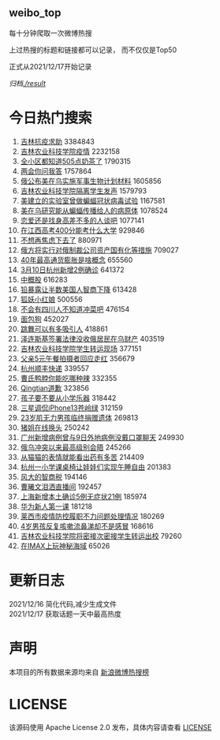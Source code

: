 weibo_top  
---
每十分钟爬取一次微博热搜  

上过热搜的标题和链接都可以记录， 而不仅仅是Top50

正式从2021/12/17开始记录  

*归档[./result](./result/)*

# 今日热门搜索  
1. [吉林抗疫求助](https://s.weibo.com//weibo?q=%23%E5%90%89%E6%9E%97%E6%8A%97%E7%96%AB%E6%B1%82%E5%8A%A9%23&Refer=top) 3384843
2. [吉林农业科技学院疫情](https://s.weibo.com//weibo?q=%23%E5%90%89%E6%9E%97%E5%86%9C%E4%B8%9A%E7%A7%91%E6%8A%80%E5%AD%A6%E9%99%A2%E7%96%AB%E6%83%85%23&Refer=top) 2232158
3. [全小区都知道505点奶茶了](https://s.weibo.com//weibo?q=%23%E5%85%A8%E5%B0%8F%E5%8C%BA%E9%83%BD%E7%9F%A5%E9%81%93505%E7%82%B9%E5%A5%B6%E8%8C%B6%E4%BA%86%23&Refer=top) 1790315
4. [两会你问我答](https://s.weibo.com//weibo?q=%23%E4%B8%A4%E4%BC%9A%E4%BD%A0%E9%97%AE%E6%88%91%E7%AD%94%23&Refer=top) 1757864
5. [俄公布美在乌实施军事生物计划材料](https://s.weibo.com//weibo?q=%23%E4%BF%84%E5%85%AC%E5%B8%83%E7%BE%8E%E5%9C%A8%E4%B9%8C%E5%AE%9E%E6%96%BD%E5%86%9B%E4%BA%8B%E7%94%9F%E7%89%A9%E8%AE%A1%E5%88%92%E6%9D%90%E6%96%99%23&Refer=top) 1605856
6. [吉林农业科技学院隔离学生发声](https://s.weibo.com//weibo?q=%23%E5%90%89%E6%9E%97%E5%86%9C%E4%B8%9A%E7%A7%91%E6%8A%80%E5%AD%A6%E9%99%A2%E9%9A%94%E7%A6%BB%E5%AD%A6%E7%94%9F%E5%8F%91%E5%A3%B0%23&Refer=top) 1579793
7. [美建立的实验室曾做蝙蝠冠状病毒试验](https://s.weibo.com//weibo?q=%23%E7%BE%8E%E5%BB%BA%E7%AB%8B%E7%9A%84%E5%AE%9E%E9%AA%8C%E5%AE%A4%E6%9B%BE%E5%81%9A%E8%9D%99%E8%9D%A0%E5%86%A0%E7%8A%B6%E7%97%85%E6%AF%92%E8%AF%95%E9%AA%8C%23&Refer=top) 1167581
8. [美在乌研究能从蝙蝠传播给人的病原体](https://s.weibo.com//weibo?q=%23%E7%BE%8E%E5%9C%A8%E4%B9%8C%E7%A0%94%E7%A9%B6%E8%83%BD%E4%BB%8E%E8%9D%99%E8%9D%A0%E4%BC%A0%E6%92%AD%E7%BB%99%E4%BA%BA%E7%9A%84%E7%97%85%E5%8E%9F%E4%BD%93%23&Refer=top) 1078524
9. [恋爱还是找身高差不多的人谈吧](https://s.weibo.com//weibo?q=%23%E6%81%8B%E7%88%B1%E8%BF%98%E6%98%AF%E6%89%BE%E8%BA%AB%E9%AB%98%E5%B7%AE%E4%B8%8D%E5%A4%9A%E7%9A%84%E4%BA%BA%E8%B0%88%E5%90%A7%23&Refer=top) 1077141
10. [在江西高考400分能考什么大学](https://s.weibo.com//weibo?q=%23%E5%9C%A8%E6%B1%9F%E8%A5%BF%E9%AB%98%E8%80%83400%E5%88%86%E8%83%BD%E8%80%83%E4%BB%80%E4%B9%88%E5%A4%A7%E5%AD%A6%23&Refer=top) 929846
11. [不想再焦虑下去了](https://s.weibo.com//weibo?q=%23%E4%B8%8D%E6%83%B3%E5%86%8D%E7%84%A6%E8%99%91%E4%B8%8B%E5%8E%BB%E4%BA%86%23&Refer=top) 880971
12. [俄方将实行对俄制裁公司资产国有化等措施](https://s.weibo.com//weibo?q=%23%E4%BF%84%E6%96%B9%E5%B0%86%E5%AE%9E%E8%A1%8C%E5%AF%B9%E4%BF%84%E5%88%B6%E8%A3%81%E5%85%AC%E5%8F%B8%E8%B5%84%E4%BA%A7%E5%9B%BD%E6%9C%89%E5%8C%96%E7%AD%89%E6%8E%AA%E6%96%BD%23&Refer=top) 709027
13. [40年最高通货膨胀是啥概念](https://s.weibo.com//weibo?q=%2340%E5%B9%B4%E6%9C%80%E9%AB%98%E9%80%9A%E8%B4%A7%E8%86%A8%E8%83%80%E6%98%AF%E5%95%A5%E6%A6%82%E5%BF%B5%23&Refer=top) 655560
14. [3月10日杭州新增2例确诊](https://s.weibo.com//weibo?q=%233%E6%9C%8810%E6%97%A5%E6%9D%AD%E5%B7%9E%E6%96%B0%E5%A2%9E2%E4%BE%8B%E7%A1%AE%E8%AF%8A%23&Refer=top) 641372
15. [中概股](https://s.weibo.com//weibo?q=%23%E4%B8%AD%E6%A6%82%E8%82%A1%23&Refer=top) 616283
16. [铅暴露让半数美国人智商下降](https://s.weibo.com//weibo?q=%23%E9%93%85%E6%9A%B4%E9%9C%B2%E8%AE%A9%E5%8D%8A%E6%95%B0%E7%BE%8E%E5%9B%BD%E4%BA%BA%E6%99%BA%E5%95%86%E4%B8%8B%E9%99%8D%23&Refer=top) 613428
17. [狐妖小红娘](https://s.weibo.com//weibo?q=%E7%8B%90%E5%A6%96%E5%B0%8F%E7%BA%A2%E5%A8%98&Refer=top) 500556
18. [不会有四川人不知道冲菜吧](https://s.weibo.com//weibo?q=%23%E4%B8%8D%E4%BC%9A%E6%9C%89%E5%9B%9B%E5%B7%9D%E4%BA%BA%E4%B8%8D%E7%9F%A5%E9%81%93%E5%86%B2%E8%8F%9C%E5%90%A7%23&Refer=top) 476154
19. [面包狗](https://s.weibo.com//weibo?q=%E9%9D%A2%E5%8C%85%E7%8B%97&Refer=top) 452027
20. [跳舞可以有多吸引人](https://s.weibo.com//weibo?q=%23%E8%B7%B3%E8%88%9E%E5%8F%AF%E4%BB%A5%E6%9C%89%E5%A4%9A%E5%90%B8%E5%BC%95%E4%BA%BA%23&Refer=top) 418861
21. [泽连斯基签署法律没收俄居民在乌财产](https://s.weibo.com//weibo?q=%23%E6%B3%BD%E8%BF%9E%E6%96%AF%E5%9F%BA%E7%AD%BE%E7%BD%B2%E6%B3%95%E5%BE%8B%E6%B2%A1%E6%94%B6%E4%BF%84%E5%B1%85%E6%B0%91%E5%9C%A8%E4%B9%8C%E8%B4%A2%E4%BA%A7%23&Refer=top) 403519
22. [吉林农业科技学院学生转运现场](https://s.weibo.com//weibo?q=%23%E5%90%89%E6%9E%97%E5%86%9C%E4%B8%9A%E7%A7%91%E6%8A%80%E5%AD%A6%E9%99%A2%E5%AD%A6%E7%94%9F%E8%BD%AC%E8%BF%90%E7%8E%B0%E5%9C%BA%23&Refer=top) 377151
23. [父亲5元午餐拍摄者回应走红](https://s.weibo.com//weibo?q=%23%E7%88%B6%E4%BA%B25%E5%85%83%E5%8D%88%E9%A4%90%E6%8B%8D%E6%91%84%E8%80%85%E5%9B%9E%E5%BA%94%E8%B5%B0%E7%BA%A2%23&Refer=top) 356679
24. [杭州顺丰快递](https://s.weibo.com//weibo?q=%23%E6%9D%AD%E5%B7%9E%E9%A1%BA%E4%B8%B0%E5%BF%AB%E9%80%92%23&Refer=top) 339557
25. [曹氏鸭脖你能吃哪种辣](https://s.weibo.com//weibo?q=%23%E6%9B%B9%E6%B0%8F%E9%B8%AD%E8%84%96%E4%BD%A0%E8%83%BD%E5%90%83%E5%93%AA%E7%A7%8D%E8%BE%A3%23&Refer=top) 332355
26. [Qingtian道歉](https://s.weibo.com//weibo?q=%23Qingtian%E9%81%93%E6%AD%89%23&Refer=top) 323856
27. [孩子要不要从小学乐器](https://s.weibo.com//weibo?q=%23%E5%AD%A9%E5%AD%90%E8%A6%81%E4%B8%8D%E8%A6%81%E4%BB%8E%E5%B0%8F%E5%AD%A6%E4%B9%90%E5%99%A8%23&Refer=top) 318442
28. [三星调侃iPhone13苍岭绿](https://s.weibo.com//weibo?q=%23%E4%B8%89%E6%98%9F%E8%B0%83%E4%BE%83iPhone13%E8%8B%8D%E5%B2%AD%E7%BB%BF%23&Refer=top) 312159
29. [23岁肌无力男孩临终捐赠遗体](https://s.weibo.com//weibo?q=%2323%E5%B2%81%E8%82%8C%E6%97%A0%E5%8A%9B%E7%94%B7%E5%AD%A9%E4%B8%B4%E7%BB%88%E6%8D%90%E8%B5%A0%E9%81%97%E4%BD%93%23&Refer=top) 269813
30. [猪姐在线换头](https://s.weibo.com//weibo?q=%23%E7%8C%AA%E5%A7%90%E5%9C%A8%E7%BA%BF%E6%8D%A2%E5%A4%B4%23&Refer=top) 250242
31. [广州新增病例曾与9日外地病例没戴口罩聊天](https://s.weibo.com//weibo?q=%23%E5%B9%BF%E5%B7%9E%E6%96%B0%E5%A2%9E%E7%97%85%E4%BE%8B%E6%9B%BE%E4%B8%8E9%E6%97%A5%E5%A4%96%E5%9C%B0%E7%97%85%E4%BE%8B%E6%B2%A1%E6%88%B4%E5%8F%A3%E7%BD%A9%E8%81%8A%E5%A4%A9%23&Refer=top) 249930
32. [俄乌冲突以来最高级别会晤](https://s.weibo.com//weibo?q=%23%E4%BF%84%E4%B9%8C%E5%86%B2%E7%AA%81%E4%BB%A5%E6%9D%A5%E6%9C%80%E9%AB%98%E7%BA%A7%E5%88%AB%E4%BC%9A%E6%99%A4%23&Refer=top) 245266
33. [从猫猫的表情就能看出药有多苦](https://s.weibo.com//weibo?q=%23%E4%BB%8E%E7%8C%AB%E7%8C%AB%E7%9A%84%E8%A1%A8%E6%83%85%E5%B0%B1%E8%83%BD%E7%9C%8B%E5%87%BA%E8%8D%AF%E6%9C%89%E5%A4%9A%E8%8B%A6%23&Refer=top) 214409
34. [杭州一小学课桌椅让娃娃们实现午睡自由](https://s.weibo.com//weibo?q=%23%E6%9D%AD%E5%B7%9E%E4%B8%80%E5%B0%8F%E5%AD%A6%E8%AF%BE%E6%A1%8C%E6%A4%85%E8%AE%A9%E5%A8%83%E5%A8%83%E4%BB%AC%E5%AE%9E%E7%8E%B0%E5%8D%88%E7%9D%A1%E8%87%AA%E7%94%B1%23&Refer=top) 201383
35. [风大的智商税](https://s.weibo.com//weibo?q=%E9%A3%8E%E5%A4%A7%E7%9A%84%E6%99%BA%E5%95%86%E7%A8%8E&Refer=top) 194146
36. [曹曦文泪洒直播间](https://s.weibo.com//weibo?q=%23%E6%9B%B9%E6%9B%A6%E6%96%87%E6%B3%AA%E6%B4%92%E7%9B%B4%E6%92%AD%E9%97%B4%23&Refer=top) 192457
37. [上海新增本土确诊5例无症状21例](https://s.weibo.com//weibo?q=%23%E4%B8%8A%E6%B5%B7%E6%96%B0%E5%A2%9E%E6%9C%AC%E5%9C%9F%E7%A1%AE%E8%AF%8A5%E4%BE%8B%E6%97%A0%E7%97%87%E7%8A%B621%E4%BE%8B%23&Refer=top) 185974
38. [华为新人第一课](https://s.weibo.com//weibo?q=%E5%8D%8E%E4%B8%BA%E6%96%B0%E4%BA%BA%E7%AC%AC%E4%B8%80%E8%AF%BE&Refer=top) 181218
39. [莱西市疫情防控履职不力问题处理情况](https://s.weibo.com//weibo?q=%23%E8%8E%B1%E8%A5%BF%E5%B8%82%E7%96%AB%E6%83%85%E9%98%B2%E6%8E%A7%E5%B1%A5%E8%81%8C%E4%B8%8D%E5%8A%9B%E9%97%AE%E9%A2%98%E5%A4%84%E7%90%86%E6%83%85%E5%86%B5%23&Refer=top) 180269
40. [4岁男孩反复咳嗽流鼻涕却不是感冒](https://s.weibo.com//weibo?q=%234%E5%B2%81%E7%94%B7%E5%AD%A9%E5%8F%8D%E5%A4%8D%E5%92%B3%E5%97%BD%E6%B5%81%E9%BC%BB%E6%B6%95%E5%8D%B4%E4%B8%8D%E6%98%AF%E6%84%9F%E5%86%92%23&Refer=top) 168616
41. [吉林农业科技学院将密接次密接学生转运出校](https://s.weibo.com//weibo?q=%23%E5%90%89%E6%9E%97%E5%86%9C%E4%B8%9A%E7%A7%91%E6%8A%80%E5%AD%A6%E9%99%A2%E5%B0%86%E5%AF%86%E6%8E%A5%E6%AC%A1%E5%AF%86%E6%8E%A5%E5%AD%A6%E7%94%9F%E8%BD%AC%E8%BF%90%E5%87%BA%E6%A0%A1%23&Refer=top) 79260
42. [在IMAX上玩神秘海域](https://s.weibo.com//weibo?q=%23%E5%9C%A8IMAX%E4%B8%8A%E7%8E%A9%E7%A5%9E%E7%A7%98%E6%B5%B7%E5%9F%9F%23&Refer=top) 65026
# 更新日志  
2021/12/16  简化代码,减少生成文件  
2021/12/17  获取话题一天中最高热度
# 声明  
本项目的所有数据来源均来自 [新浪微博热搜榜](https://s.weibo.com/top/summary)  

# LICENSE
该源码使用 Apache License 2.0 发布，具体内容请查看 [LICENSE](./LICENSE)
